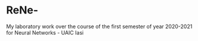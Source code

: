 # ReNe-
My laboratory work over the course of the first semester of year 2020-2021 for Neural Networks - UAIC Iasi
